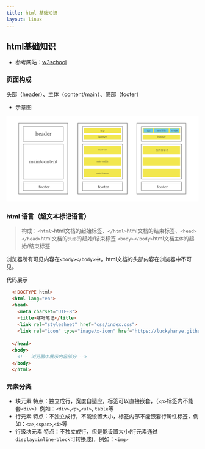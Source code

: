 ```yaml
---
title: html 基础知识
layout: linux
---
```


## html基础知识

- 参考网站：[w3school](http://www.w3school.com.cn/)

### 页面构成

头部（header）、主体（content/main）、底部（footer）

- 示意图

![alt ""](../images/pageLayout-01.png)

### html 语言（超文本标记语言）

> 构成：`<html>`html文档的起始标签、`</html>`html文档的结束标签、`<head></head>`html文档的`头部`的起始/结束标签
`<body></body>`html文档`主体`的起始/结束标签

浏览器所有可见内容在`<body></body>`中，html文档的头部内容在浏览器中不可见。

代码展示

```html
  <!DOCTYPE html>
  <html lang="en">
  <head>
    <meta charset="UTF-8">
    <title>寒叶笔记</title>
    <link rel="stylesheet" href="css/index.css">
    <link rel="icon" type="image/x-icon" href="https://luckyhanye.github.io/images/favicon.ico">

  </head>
  <body>
    <!-- 浏览器中展示内容部分 -->
  </body>
  </html>
```

### 元素分类

- 块元素  特点：独立成行，宽度自适应，标签可以直接嵌套，（`<p>`标签内不能套`<div>`）例如：`<div>`,`<p>`,`<ul>`, `table`等
- 行元素  特点：不独立成行，不能设置大小，标签内部不能嵌套行属性标签，例如：`<a>`,`<span>`,`<i>`等
- 行级块元素  特点：不独立成行，但是能设置大小(行元素通过`display:inline-block`可转换成)，例如：`<img>`
